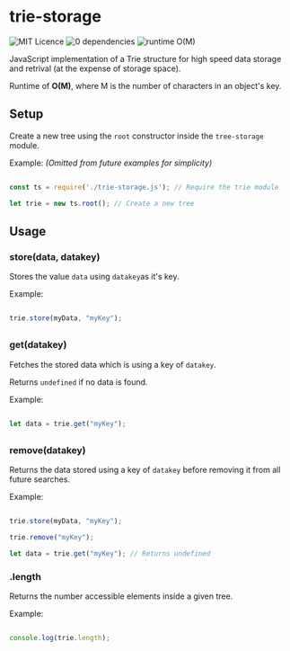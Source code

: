 # trie-storage
![MIT Licence](https://img.shields.io/badge/licence-MIT-brightgreen.svg?style=flat) ![0 dependencies](https://img.shields.io/badge/dependencies-none-brightgreen.svg?style=flat) ![runtime O(M)](https://img.shields.io/badge/runtime-O(M)-blue.svg?style=flat)


JavaScript implementation of a Trie structure for high speed data storage and retrival (at the expense of storage space).

Runtime of <b>O(M)</b>, where M is the number of characters in an object's key. 
  
## Setup 


Create a new tree using the `root` constructor inside the `tree-storage` module.

Example: <i>(Omitted from future examples for simplicity)</i>

```js

const ts = require('./trie-storage.js'); // Require the trie module

let trie = new ts.root(); // Create a new tree 

```


## Usage

### store(data, datakey)

Stores the value `data` using `datakey`as it's key.

Example: 

```js

trie.store(myData, "myKey");

```

##

### get(datakey)

Fetches the stored data which is using a key of `datakey`. 

Returns `undefined` if no data is found.

Example: 

```js

let data = trie.get("myKey");

```

##

### remove(datakey)

Returns the data stored using a key of `datakey` before removing it from all future searches. 

Example: 

```js

trie.store(myData, "myKey");

trie.remove("myKey");

let data = trie.get("myKey"); // Returns undefined

```

### .length

Returns the number accessible elements inside a given tree.

Example:

```js

console.log(trie.length); 

```
